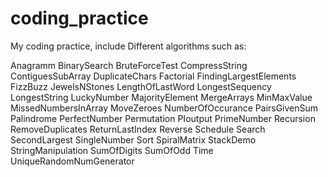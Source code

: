 # coding_practice
My coding practice, include Different algorithms such as:

Anagramm
BinarySearch
BruteForceTest
CompressString
ContiguesSubArray
DuplicateChars
Factorial
FindingLargestElements
FizzBuzz
JewelsNStones
LengthOfLastWord
LongestSequency
LongestString
LuckyNumber
MajorityElement
MergeArrays
MinMaxValue
MissedNumbersInArray
MoveZeroes
NumberOfOccurance
PairsGivenSum
Palindrome
PerfectNumber
Permutation
PIoutput
PrimeNumber
Recursion
RemoveDuplicates
ReturnLastIndex
Reverse
Schedule
Search
SecondLargest
SingleNumber
Sort
SpiralMatrix
StackDemo
StringManipulation
SumOfDigits
SumOfOdd
Time
UniqueRandomNumGenerator
